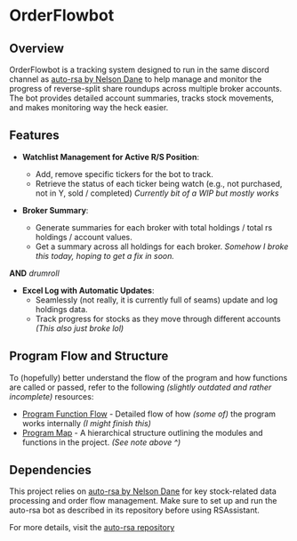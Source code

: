 # OrderFlowbot

## Overview

OrderFlowbot is a tracking system designed to run in the same discord channel as [auto-rsa by Nelson Dane](main/program_function_flow.md) to help manage and monitor the progress of reverse-split share roundups across multiple broker accounts. The bot provides detailed account summaries, tracks stock movements, and makes monitoring way the heck easier.

## Features

- **Watchlist Management for Active R/S Position**:
  - Add, remove specific tickers for the bot to track.
  - Retrieve the status of each ticker being watch (e.g., not purchased, not in Y, sold / completed) *Currently bit of a WIP but mostly works*
    
- **Broker Summary**:
  - Generate summaries for each broker with total holdings / total rs holdings / account values.
  - Get a summary across all holdings for each broker.
  *Somehow I broke this today, hoping to get a fix in soon.*

**AND** *drumroll*
- **Excel Log with Automatic Updates**:
  - Seamlessly (not really, it is currently full of seams) update and log holdings data.
  - Track progress for stocks as they move through different accounts *(This also just broke lol)*
  

## Program Flow and Structure

To (hopefully) better understand the flow of the program and how functions are called or passed, refer to the following *(slightly outdated and rather incomplete)* resources:

- [Program Function Flow](main/program_function_flow.md) - Detailed flow of how *(some of)* the program works internally *(I might finish this)*
- [Program Map](main/program_map.txt) - A hierarchical structure outlining the modules and functions in the project. *(See note above ^)*

## Dependencies

This project relies on [auto-rsa by Nelson Dane](main/program_function_flow.md) for key stock-related data processing and order flow management. Make sure to set up and run the auto-rsa bot as described in its repository before using RSAssistant.

For more details, visit the [auto-rsa repository](https://github.com/NelsonDane/auto-rsa/blob/main/README.md)
